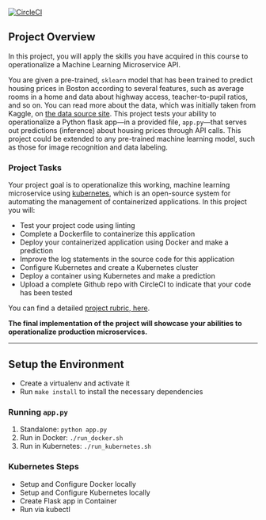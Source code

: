 [![CircleCI](https://circleci.com/gh/aminueza/Udacity-Microservice-MachineLearning/tree/master.svg?style=svg)](https://circleci.com/gh/aminueza/Udacity-Microservice-MachineLearning/tree/master)

## Project Overview

In this project, you will apply the skills you have acquired in this course to operationalize a Machine Learning Microservice API. 

You are given a pre-trained, `sklearn` model that has been trained to predict housing prices in Boston according to several features, such as average rooms in a home and data about highway access, teacher-to-pupil ratios, and so on. You can read more about the data, which was initially taken from Kaggle, on [the data source site](https://www.kaggle.com/c/boston-housing). This project tests your ability to operationalize a Python flask app—in a provided file, `app.py`—that serves out predictions (inference) about housing prices through API calls. This project could be extended to any pre-trained machine learning model, such as those for image recognition and data labeling.

### Project Tasks

Your project goal is to operationalize this working, machine learning microservice using [kubernetes](https://kubernetes.io/), which is an open-source system for automating the management of containerized applications. In this project you will:
* Test your project code using linting
* Complete a Dockerfile to containerize this application
* Deploy your containerized application using Docker and make a prediction
* Improve the log statements in the source code for this application
* Configure Kubernetes and create a Kubernetes cluster
* Deploy a container using Kubernetes and make a prediction
* Upload a complete Github repo with CircleCI to indicate that your code has been tested

You can find a detailed [project rubric, here](https://review.udacity.com/#!/rubrics/2576/view).

**The final implementation of the project will showcase your abilities to operationalize production microservices.**

---

## Setup the Environment

* Create a virtualenv and activate it
* Run `make install` to install the necessary dependencies

### Running `app.py`

1. Standalone:  `python app.py`
2. Run in Docker:  `./run_docker.sh`
3. Run in Kubernetes:  `./run_kubernetes.sh`

### Kubernetes Steps

* Setup and Configure Docker locally
* Setup and Configure Kubernetes locally
* Create Flask app in Container
* Run via kubectl
